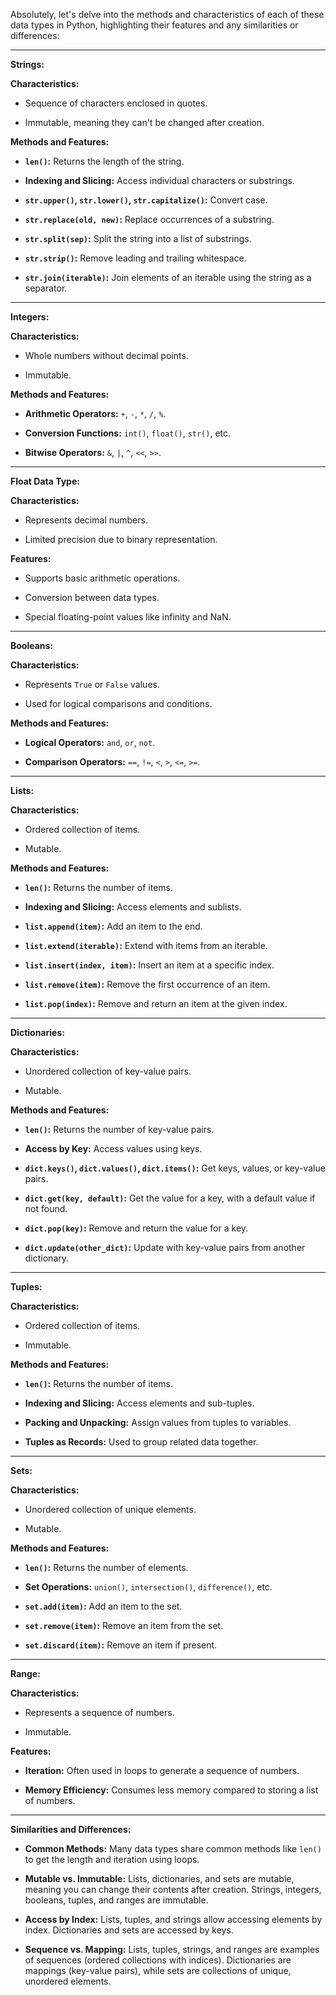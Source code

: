 Absolutely, let's delve into the methods and characteristics of each of these data types in Python, highlighting their features and any similarities or differences:

---

**Strings:**

**Characteristics:**

- Sequence of characters enclosed in quotes.

- Immutable, meaning they can't be changed after creation.

**Methods and Features:**

- **`len()`:** Returns the length of the string.

- **Indexing and Slicing:** Access individual characters or substrings.

- **`str.upper()`, `str.lower()`, `str.capitalize()`:** Convert case.

- **`str.replace(old, new)`:** Replace occurrences of a substring.

- **`str.split(sep)`:** Split the string into a list of substrings.

- **`str.strip()`:** Remove leading and trailing whitespace.

- **`str.join(iterable)`:** Join elements of an iterable using the string as a separator.

---


**Integers:**

**Characteristics:**

- Whole numbers without decimal points.

- Immutable.

**Methods and Features:**

- **Arithmetic Operators:** `+`, `-`, `*`, `/`, `%`.

- **Conversion Functions:** `int()`, `float()`, `str()`, etc.

- **Bitwise Operators:** `&`, `|`, `^`, `<<`, `>>`.

---

**Float Data Type:**

**Characteristics:**

- Represents decimal numbers.

- Limited precision due to binary representation.

**Features:**

- Supports basic arithmetic operations.

- Conversion between data types.

- Special floating-point values like infinity and NaN.

---

**Booleans:**

**Characteristics:**

- Represents `True` or `False` values.

- Used for logical comparisons and conditions.

**Methods and Features:**

- **Logical Operators:** `and`, `or`, `not`.

- **Comparison Operators:** `==`, `!=`, `<`, `>`, `<=`, `>=`.

---

**Lists:**

**Characteristics:**

- Ordered collection of items.

- Mutable.

**Methods and Features:**

- **`len()`:** Returns the number of items.

- **Indexing and Slicing:** Access elements and sublists.

- **`list.append(item)`:** Add an item to the end.

- **`list.extend(iterable)`:** Extend with items from an iterable.

- **`list.insert(index, item)`:** Insert an item at a specific index.

- **`list.remove(item)`:** Remove the first occurrence of an item.

- **`list.pop(index)`:** Remove and return an item at the given index.
---

**Dictionaries:**

**Characteristics:**

- Unordered collection of key-value pairs.

- Mutable.

**Methods and Features:**

- **`len()`:** Returns the number of key-value pairs.

- **Access by Key:** Access values using keys.

- **`dict.keys()`, `dict.values()`, `dict.items()`:** Get keys, values, or key-value pairs.

- **`dict.get(key, default)`:** Get the value for a key, with a default value if not found.

- **`dict.pop(key)`:** Remove and return the value for a key.

- **`dict.update(other_dict)`:** Update with key-value pairs from another dictionary.

---

**Tuples:**

**Characteristics:**

- Ordered collection of items.

- Immutable.

**Methods and Features:**

- **`len()`:** Returns the number of items.

- **Indexing and Slicing:** Access elements and sub-tuples.

- **Packing and Unpacking:** Assign values from tuples to variables.

- **Tuples as Records:** Used to group related data together.

---

**Sets:**

**Characteristics:**

- Unordered collection of unique elements.

- Mutable.

**Methods and Features:**

- **`len()`:** Returns the number of elements.

- **Set Operations:** `union()`, `intersection()`, `difference()`, etc.

- **`set.add(item)`:** Add an item to the set.

- **`set.remove(item)`:** Remove an item from the set.

- **`set.discard(item)`:** Remove an item if present.


---

**Range:**

**Characteristics:**

- Represents a sequence of numbers.

- Immutable.

**Features:**

- **Iteration:** Often used in loops to generate a sequence of numbers.

- **Memory Efficiency:** Consumes less memory compared to storing a list of numbers.

---

**Similarities and Differences:**


- **Common Methods:** Many data types share common methods like `len()` to get the length and iteration using loops.

- **Mutable vs. Immutable:** Lists, dictionaries, and sets are mutable, meaning you can change their contents after creation. Strings, integers, booleans, tuples, and ranges are immutable.

- **Access by Index:** Lists, tuples, and strings allow accessing elements by index. Dictionaries and sets are accessed by keys.

- **Sequence vs. Mapping:** Lists, tuples, strings, and ranges are examples of sequences (ordered collections with indices). Dictionaries are mappings (key-value pairs), while sets are collections of unique, unordered elements.
